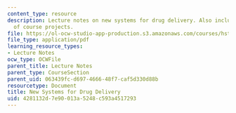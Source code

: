 ```yaml
---
content_type: resource
description: Lecture notes on new systems for drug delivery. Also includes discussion
  of course projects.
file: https://ol-ocw-studio-app-production.s3.amazonaws.com/courses/hst-939-designing-and-sustaining-technology-innovation-for-global-health-practice-spring-2008/4281132d7e90013a5248c593a4517293_lecture03.pdf
file_type: application/pdf
learning_resource_types:
- Lecture Notes
ocw_type: OCWFile
parent_title: Lecture Notes
parent_type: CourseSection
parent_uid: 063439fc-d697-4666-48f7-caf5d330d88b
resourcetype: Document
title: New Systems for Drug Delivery
uid: 4281132d-7e90-013a-5248-c593a4517293
---
```

